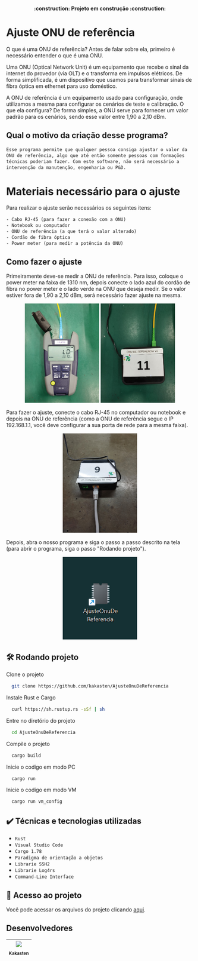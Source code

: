 <h4 align="center"> 
    :construction:  Projeto em construção  :construction:
</h4>

# Ajuste ONU de referência

O que é uma ONU de referência? Antes de falar sobre ela, primeiro é necessário entender o que é uma ONU.

Uma ONU (Optical Network Unit) é um equipamento que recebe o sinal da internet do provedor (via OLT) e o transforma em impulsos elétricos. De forma simplificada, é um dispositivo que usamos para transformar sinais de fibra óptica em ethernet para uso doméstico.

A ONU de referência é um equipamento usado para configuração, onde utilizamos a mesma para configurar os cenários de teste e calibração. O que ela configura? De forma simples, a ONU serve para fornecer um valor padrão para os cenários, sendo esse valor entre 1,90 a 2,10 dBm.

## Qual o motivo da criação desse programa?

    Esse programa permite que qualquer pessoa consiga ajustar o valor da ONU de referência, algo que até então somente pessoas com formações técnicas poderiam fazer. Com este software, não será necessário a intervenção da manutenção, engenharia ou P&D.

# Materiais necessário para o ajuste

Para realizar o ajuste serão necessários os seguintes itens:

    - Cabo RJ-45 (para fazer a conexão com a ONU)
    - Notebook ou computador
    - ONU de referência (a que terá o valor alterado)
    - Cordão de fibra óptica
    - Power meter (para medir a potência da ONU)


## Como fazer o ajuste

Primeiramente deve-se medir a ONU de referência. Para isso, coloque o power meter na faixa de 1310 nm, depois conecte o lado azul 
do cordão de fibra no power meter e o lado verde na ONU que deseja medir. Se o valor estiver fora de 1,90 a 2,10 dBm, será necessário fazer ajuste na mesma.


<div align="center">
    <img src="assets/PowerMeter.jpg" alt="Imagem do power meter" width="200"/>
    <img src="assets/OnuDeReferencia.jpg" alt="Conexões das fibras" width="200"/>
</div>

Para fazer o ajuste, conecte o cabo RJ-45 no computador ou notebook e depois na ONU de referência (como a ONU de referência segue o IP 192.168.1.1, você deve configurar a sua porta de rede para a mesma faixa).

<div align="center">
    <img src="assets/RJ45.jpg" alt="Conectando cabo RJ-45" width="200"/>
</div>

Depois, abra o nosso programa e siga o passo a passo descrito na tela (para abrir o programa, siga o passo "Rodando projeto").

<div align="center">
    <img src="assets/.EXE.png" alt="Imagem do .exe" width="200"/>
</div>

## 🛠️ Rodando projeto

Clone o projeto

```bash
  git clone https://github.com/kakasten/AjusteOnuDeReferencia
```

Instale Rust e Cargo

```bash
  curl https://sh.rustup.rs -sSf | sh
```

Entre no diretório do projeto

```bash
  cd AjusteOnuDeReferencia
```

Compile o projeto 

```bash
  cargo build
```

Inicie o codigo em modo PC

```bash
  cargo run
  ```

Inicie o codigo em modo VM

```bash
  cargo run vm_config
  ```

## ✔️ Técnicas e tecnologias utilizadas

- ``Rust``
- ``Visual Studio Code``
- ``Cargo 1.78``
- ``Paradigma de orientação a objetos``
- ``Librarie SSH2``
- ``Librarie Log4rs``
- ``Command-Line Interface``

## 📁 Acesso ao projeto
Você pode acessar os arquivos do projeto clicando [aqui](https://github.com/kakasten/AjusteOnuDeReferencia/tree/master/src).

## Desenvolvedores
| [<img src="https://avatars.githubusercontent.com/u/109047608?s=96&v=4" width=115><br><sub>Kakasten</sub>](https://github.com/kakasten) |
| :---: |
